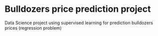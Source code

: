 # Bulldozers price prediction project 

Data Science project using supervised learning for prediction bulldozers prices (regression problem)
